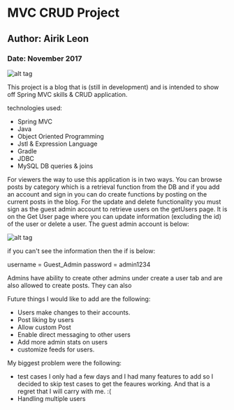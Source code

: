 # MVC CRUD Project
## Author: Airik Leon
### Date: November 2017
![alt tag](https://i.imgur.com/sI5Tx6a.png "Blog photo")

This project is a blog that is (still in development) and is intended to show off Spring MVC skills & CRUD application.

technologies used:
- Spring MVC
- Java
- Object Oriented Programming
- Jstl  & Expression Language
- Gradle
- JDBC
- MySQL DB queries & joins

For viewers the way to use this application is in two ways. You can browse posts
by category which is a retrieval function from the DB and if you add an account
and sign in you can do create functions by posting on the current posts in the blog.
For the update and delete functionality you must sign as the guest admin account
to retrieve users on the getUsers page. It is on the Get User page where you can
update information (excluding the id) of the user or delete a user.
The guest admin account is below:

![alt tag](https://i.imgur.com/Iuhoc84.png "Guest Admin info")

if you can't see the information then the if is below:

username = Guest_Admin
password = admin1234

Admins have ability to create other admins under create a user tab and are
also allowed to create posts. They can also

Future things I would like to add are the following:
 - Users make changes to their accounts.
 - Post liking by users
 - Allow custom Post
 - Enable direct messaging to other users
 - Add more admin stats on users
 - customize feeds for users.


My biggest problem were the following:
- test cases I only had a few days and I had many features to add so I decided to skip test cases to get the feaures working. And that is a regret that I will carry with me. :(
- Handling multiple users
